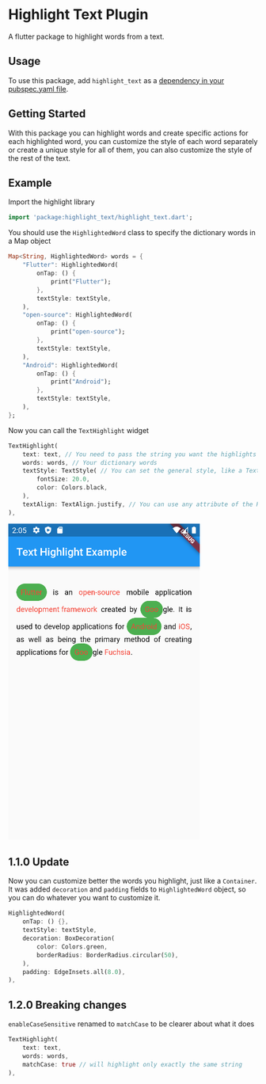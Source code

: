 # Highlight Text Plugin

A flutter package to highlight words from a text.

## Usage

To use this package, add `highlight_text` as a [dependency in your pubspec.yaml file](https://flutter.io/platform-plugins/).

## Getting Started

With this package you can highlight words and create specific actions for each highlighted word, you can customize the style of each word separately or create a unique style for all of them, you can also customize the style of the rest of the text.

## Example

Import the highlight library
``` dart
import 'package:highlight_text/highlight_text.dart';
```

You should use the `HighlightedWord` class to specify the dictionary words in a Map object
``` dart
Map<String, HighlightedWord> words = {
    "Flutter": HighlightedWord(
        onTap: () {
            print("Flutter");
        },
        textStyle: textStyle,
    ),
    "open-source": HighlightedWord(
        onTap: () {
            print("open-source");
        },
        textStyle: textStyle,
    ),
    "Android": HighlightedWord(
        onTap: () {
            print("Android");
        },
        textStyle: textStyle,
    ),
};
```

Now you can call the `TextHighlight` widget
``` dart
TextHighlight(
    text: text, // You need to pass the string you want the highlights
    words: words, // Your dictionary words
    textStyle: TextStyle( // You can set the general style, like a Text()
        fontSize: 20.0,
        color: Colors.black,
    ),
    textAlign: TextAlign.justify, // You can use any attribute of the RichText widget
),
```

![Package example image](screenshot.png)

## 1.1.0 Update

Now you can customize better the words you highlight, just like a `Container`.
It was added `decoration` and `padding` fields to `HighlightedWord` object, so you can do whatever you want to customize it.

``` dart
HighlightedWord(
    onTap: () {},
    textStyle: textStyle,
    decoration: BoxDecoration(
        color: Colors.green,
        borderRadius: BorderRadius.circular(50),
    ),
    padding: EdgeInsets.all(8.0),
),
```

## 1.2.0 Breaking changes

`enableCaseSensitive` renamed to `matchCase` to be clearer about what it does

``` dart
TextHighlight(
    text: text,
    words: words,
    matchCase: true // will highlight only exactly the same string
),
```